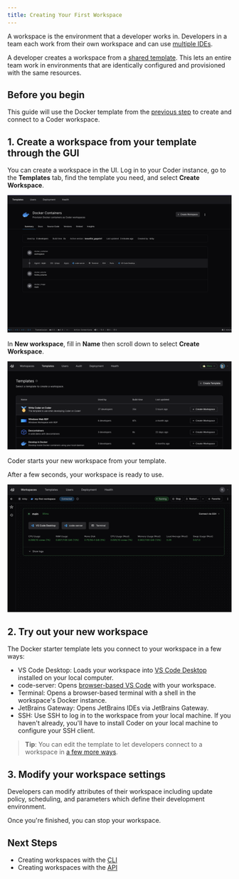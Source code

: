 ```yaml
---
title: Creating Your First Workspace
---
```


A workspace is the environment that a developer works in. Developers in a team
each work from their own workspace and can use
[multiple IDEs](../user-guides/workspace-access/index.md).

A developer creates a workspace from a
[shared template](../admin/templates/index.md). This lets an entire team work in
environments that are identically configured and provisioned with the same
resources.

## Before you begin

This guide will use the Docker template from the
[previous step](../tutorials/template-from-scratch.md) to create and connect to
a Coder workspace.

## 1. Create a workspace from your template through the GUI

You can create a workspace in the UI. Log in to your Coder instance, go to the
**Templates** tab, find the template you need, and select **Create Workspace**.

![Template Preview](../images/start/template-preview.png)

In **New workspace**, fill in **Name** then scroll down to select **Create
Workspace**.

![Create Workspace](../images/start/create-workspace.png)

Coder starts your new workspace from your template.

After a few seconds, your workspace is ready to use.

![Workspace is ready](../images/start/workspace-ready.png)

## 2. Try out your new workspace

The Docker starter template lets you connect to your workspace in a few ways:

- VS Code Desktop: Loads your workspace into
  [VS Code Desktop](https://code.visualstudio.com/Download) installed on your
  local computer.
- code-server: Opens
  [browser-based VS Code](../user-guides/workspace-access/web-ides.md#code-server)
  with your workspace.
- Terminal: Opens a browser-based terminal with a shell in the workspace's
  Docker instance.
- JetBrains Gateway: Opens JetBrains IDEs via JetBrains Gateway.
- SSH: Use SSH to log in to the workspace from your local machine. If you
  haven't already, you'll have to install Coder on your local machine to
  configure your SSH client.

> **Tip**: You can edit the template to let developers connect to a workspace in
> [a few more ways](../admin/templates/extending-templates/web-ides.md).

## 3. Modify your workspace settings

Developers can modify attributes of their workspace including update policy,
scheduling, and parameters which define their development environment.

Once you're finished, you can stop your workspace.

## Next Steps

- Creating workspaces with the [CLI](../reference/cli/create.md)
- Creating workspaces with the [API](../reference/api/workspaces.md)
